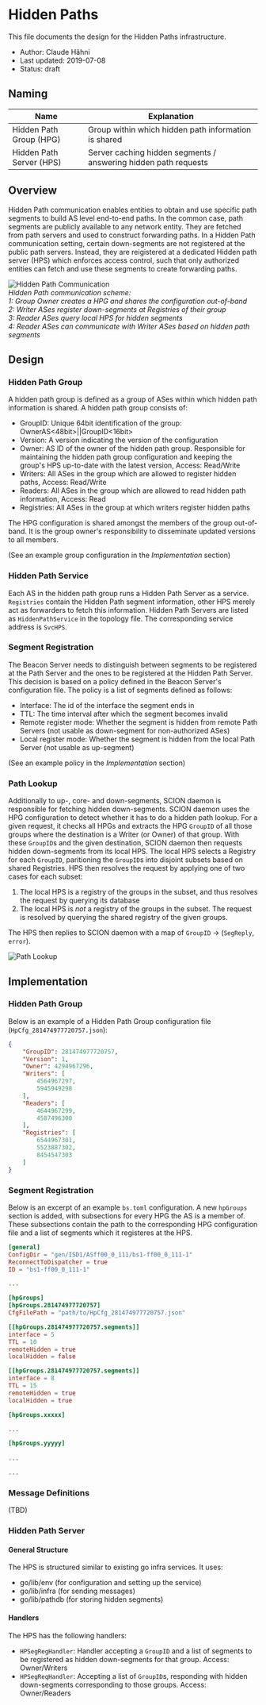 # Hidden Paths

This file documents the design for the Hidden Paths infrastructure.

- Author: Claude Hähni
- Last updated: 2019-07-08
- Status: draft

## Naming

| Name                     | Explanation                                                     |
| ------------------------ | --------------------------------------------------------------- |
| Hidden Path Group (HPG)  | Group within which hidden path information is shared            |
| Hidden Path Server (HPS) | Server caching hidden segments / answering hidden path requests |

## Overview

Hidden Path communication enables entities to obtain and use specific path segments to build AS level end-to-end paths. In the common case, path segments are publicly available to any network entity. They are fetched from path servers and used to construct forwarding paths. In a Hidden Path communication setting, certain down-segments are not registered at the public path servers. Instead, they are reigistered at a dedicated Hidden path server (HPS) which enforces access control, such that only authorized entities can fetch and use these segments to create forwarding paths.

![Hidden Path Communication](fig/hidden_paths/HiddenPath.png)  
*Hidden Path communication scheme:*  
*1: Group Owner creates a HPG and shares the configuration out-of-band*  
*2: Writer ASes register down-segments at Registries of their group*  
*3: Reader ASes query local HPS for hidden segments*  
*4: Reader ASes can communicate with Writer ASes based on hidden path segments*

## Design

### Hidden Path Group

A hidden path group is defined as a group of ASes within which hidden path information is shared. A hidden path group consists of:
- GroupID: Unique 64bit identification of the group: OwnerAS<48bit>||GroupID<16bit>
- Version: A version indicating the version of the configuration
- Owner: AS ID of the owner of the hidden path group. Responsible for maintaining the hidden path group configuration and keeping the group's HPS up-to-date with the latest version, Access: Read/Write
- Writers: All ASes in the group which are allowed to register hidden paths, Access: Read/Write
- Readers: All ASes in the group which are allowed to read hidden path information, Access: Read
- Registries: All ASes in the group at which writers register hidden paths

The HPG configuration is shared amongst the members of the group out-of-band. It is the group owner's responsibility to disseminate updated versions to all members.

(See an example group configuration in the *Implementation* section)

### Hidden Path Service

Each AS in the hidden path group runs a Hidden Path Server as a service. `Registries` contain the Hidden Path segment information, other HPS merely act as forwarders to fetch this information. Hidden Path Servers are listed as `HiddenPathService` in the topology file. The corresponding service address is `SvcHPS`.

### Segment Registration

The Beacon Server needs to distinguish between segments to be registered at the Path Server and the ones to be registered at the Hidden Path Server.
This decision is based on a policy defined in the Beacon Server's configuration file. The policy is a list of segments defined as follows:
- Interface: The id of the interface the segment ends in
- TTL:  The time interval after which the segment becomes invalid
- Remote register mode: Whether the segment is hidden from remote Path Servers (not usable as down-segment for non-authorized ASes)
- Local register mode: Whether the segment is hidden from the local Path Server (not usable as up-segment)

(See an example policy in the *Implementation* section)

### Path Lookup

Additionally to up-, core- and down-segments, SCION daemon is responsible for fetching hidden down-segments. SCION daemon uses the HPG configuration to detect whether it has to do a hidden path lookup. For a given request, it checks all HPGs and extracts the HPG `GroupID` of all those groups where the destination is a Writer (or Owner) of that group. With these `GroupID`s and the given destination, SCION daemon then requests hidden down-segments from its local HPS. The local HPS selects a Registry for each `GroupID`, paritioning the `GroupID`s into disjoint subsets based on shared Registries. HPS then resolves the request by applying one of two cases for each subset:
1. The local HPS is a registry of the groups in the subset, and thus resolves the request by querying its database
2. The local HPS is *not* a registry of the groups in the subset. The request is resolved by querying the shared registry of the given groups.

The HPS then replies to SCION daemon with a map of `GroupID` -> (`SegReply`, `error`).

![Path Lookup](fig/hidden_paths/PathLookup.png)

## Implementation

### Hidden Path Group

Below is an example of a Hidden Path Group configuration file (`HpCfg_281474977720757.json`):

```json
{
	"GroupID": 281474977720757,
	"Version": 1,
	"Owner": 4294967296,
	"Writers": [
		4564967297,
		5945949298
	],
	"Readers": [
		4644967299,
		4587496300
	],
	"Registries": [
		6544967301,
		5523887302,
		8454547303
	]
}
```

### Segment Registration

Below is an excerpt of an example `bs.toml` configuration. A new `hpGroups` section is added, with subsections for every HPG the AS is a member of. These subsections contain the path to the corresponding HPG configuration file and a list of segments which it registeres at the HPS.

```toml
[general]
ConfigDir = "gen/ISD1/ASff00_0_111/bs1-ff00_0_111-1"
ReconnectToDispatcher = true
ID = "bs1-ff00_0_111-1"

...

[hpGroups]
[hpGroups.281474977720757]
CfgFilePath = "path/to/HpCfg_281474977720757.json"

[[hpGroups.281474977720757.segments]]
interface = 5
TTL = 10
remoteHidden = true
localHidden = false

[[hpGroups.281474977720757.segments]]
interface = 8
TTL = 15
remoteHidden = true
localHidden = true 

[hpGroups.xxxxx]

...

[hpGroups.yyyyy]
    
...   

...
```

### Message Definitions

(TBD)

### Hidden Path Server

#### General Structure

The HPS is structured similar to existing go infra services. It uses:
- go/lib/env (for configuration and setting up the service)
- go/lib/infra (for sending messages)
- go/lib/pathdb (for storing hidden segments)

#### Handlers

The HPS has the following handlers:
- `HPSegRegHandler`: Handler accepting a `GroupID` and a list of segments to be registered as hidden down-segments for that group. Access: Owner/Writers
- `HPSegReqHandler`: Accepting a list of `GroupID`s, responding with hidden down-segments corresponding to those groups. Access: Owner/Readers